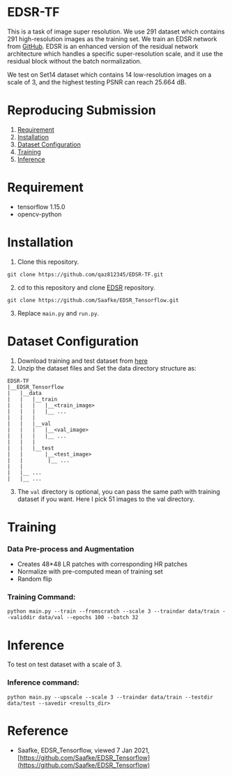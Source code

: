 # EDSR-TF
This is a task of image super resolution. We use 291 dataset which contains 291 high-resolution images as the training set. We train an EDSR network from [GitHub](https://github.com/Saafke/EDSR_Tensorflow). EDSR is an enhanced version of the residual network architecture which handles a specific super-resolution scale, and it use the residual block without the batch normalization.

We test on Set14 dataset which contains 14 low-resolution images on a scale of 3, and the highest testing PSNR can reach 25.664 dB.

# Reproducing Submission
1. [Requirement](#Requirement)
2. [Installation](#Installation)
3. [Dataset Configuration](#Dataset-Configuration)
4. [Training](#Training)
5. [Inference](#Inference)

# Requirement
* tensorflow 1.15.0
* opencv-python

# Installation
1. Clone this repository. 
```
git clone https://github.com/qaz812345/EDSR-TF.git
```
2. cd to this repository and clone [EDSR](https://github.com/Saafke/EDSR_Tensorflow) repository.
```
git clone https://github.com/Saafke/EDSR_Tensorflow.git
```
3. Replace ```main.py``` and ```run.py```.

# Dataset Configuration
1. Download training and test dataset from [here](https://drive.google.com/drive/u/0/folders/1H-sIY7zj42Fex1ZjxxSC3PV1pK4Mij6x)
2. Unzip the dataset files and Set the data directory structure as:
```
EDSR-TF
|__EDSR_Tensorflow
|   |__data
|   |   |__train
|   |   |   |__<train_image>
|   |   |   |__ ...
|   |   |
|   |   |__val
|   |   |   |__<val_image>
|   |   |   |__ ...
|   |   |
|   |   |__test
|   |       |__<test_image>
|   |        |__ ...
|   |  
|   |__ ...
|   |__ ...
```
3. The ```val``` directory is optional, you can pass the same path with training dataset if you want. Here I pick 51 images to the val directory.

# Training
### Data Pre-process and Augmentation
* Creates 48*48 LR patches with corresponding HR patches
* Normalize with pre-computed mean of training set
* Random flip

### Training Command:
```python main.py --train --fromscratch --scale 3 --traindar data/train --validdir data/val --epochs 100 --batch 32```

# Inference
To test on test dataset with a scale of 3.
### Inference command:
```python main.py --upscale --scale 3 --traindar data/train --testdir data/test --savedir <results_dir>```

# Reference
* Saafke, EDSR_Tensorflow, viewed 7 Jan 2021, [https://github.com/Saafke/EDSR_Tensorflow](https://github.com/Saafke/EDSR_Tensorflow)